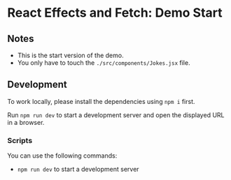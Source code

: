 # React Effects and Fetch: Demo Start

## Notes

- This is the start version of the demo.
- You only have to touch the `./src/components/Jokes.jsx` file.

## Development

To work locally, please install the dependencies using `npm i` first.

Run `npm run dev` to start a development server and open the displayed URL in a browser.



### Scripts

You can use the following commands:

- `npm run dev` to start a development server
